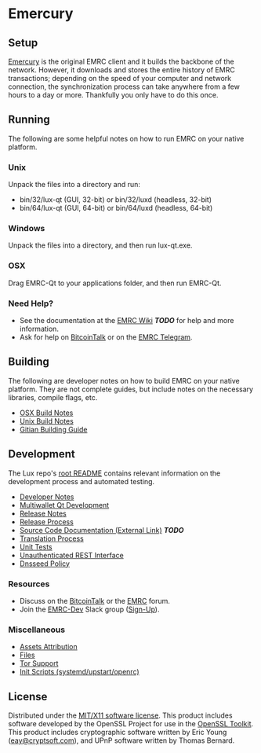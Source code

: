 Emercury
=====================

Setup
---------------------
[Emercury](http://emercury.io) is the original EMRC client and it builds the backbone of the network. However, it downloads and stores the entire history of EMRC transactions; depending on the speed of your computer and network connection, the synchronization process can take anywhere from a few hours to a day or more. Thankfully you only have to do this once.

Running
---------------------
The following are some helpful notes on how to run EMRC on your native platform.

### Unix

Unpack the files into a directory and run:

- bin/32/lux-qt (GUI, 32-bit) or bin/32/luxd (headless, 32-bit)
- bin/64/lux-qt (GUI, 64-bit) or bin/64/luxd (headless, 64-bit)

### Windows

Unpack the files into a directory, and then run lux-qt.exe.

### OSX

Drag EMRC-Qt to your applications folder, and then run EMRC-Qt.

### Need Help?

* See the documentation at the [EMRC Wiki](https://github.com/216k155/lux/wiki) ***TODO***
for help and more information.
* Ask for help on [BitcoinTalk](https://bitcointalk.org/index.php?topic=2254046.0) or on the [EMRC Telegram](https://t.me/EMRCcoinOfficialChat).

Building
---------------------
The following are developer notes on how to build EMRC on your native platform. They are not complete guides, but include notes on the necessary libraries, compile flags, etc.

- [OSX Build Notes](build-osx.md)
- [Unix Build Notes](build-unix.md)
- [Gitian Building Guide](gitian-building.md)

Development
---------------------
The Lux repo's [root README](https://github.com/EMRC-Project/EMRC/blob/master/README.md) contains relevant information on the development process and automated testing.

- [Developer Notes](developer-notes.md)
- [Multiwallet Qt Development](multiwallet-qt.md)
- [Release Notes](release-notes.md)
- [Release Process](release-process.md)
- [Source Code Documentation (External Link)](https://dev.visucore.com/bitcoin/doxygen/) ***TODO***
- [Translation Process](translation_process.md)
- [Unit Tests](unit-tests.md)
- [Unauthenticated REST Interface](REST-interface.md)
- [Dnsseed Policy](dnsseed-policy.md)

### Resources

* Discuss on the [BitcoinTalk](https://bitcointalk.org/index.php?topic=1262920.0) or the [EMRC](http://forum.lux.org/) forum.
* Join the [EMRC-Dev](https://lux-dev.slack.com/) Slack group ([Sign-Up](https://lux-dev.herokuapp.com/)).

### Miscellaneous
- [Assets Attribution](assets-attribution.md)
- [Files](files.md)
- [Tor Support](tor.md)
- [Init Scripts (systemd/upstart/openrc)](init.md)

License
---------------------
Distributed under the [MIT/X11 software license](http://www.opensource.org/licenses/mit-license.php).
This product includes software developed by the OpenSSL Project for use in the [OpenSSL Toolkit](https://www.openssl.org/). This product includes
cryptographic software written by Eric Young ([eay@cryptsoft.com](mailto:eay@cryptsoft.com)), and UPnP software written by Thomas Bernard.
